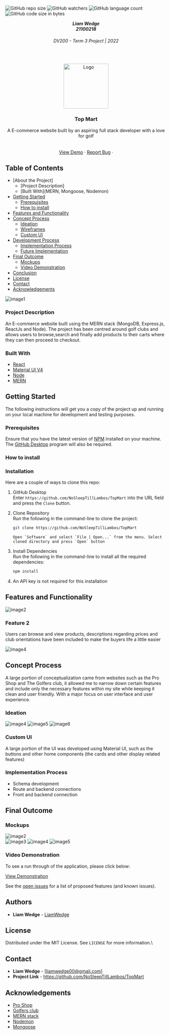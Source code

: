 <!-- Repository Information & Links-->
<br />

![GitHub repo size](https://img.shields.io/github/repo-size/MikeMaynard14/termoneexample)
![GitHub watchers](https://img.shields.io/github/watchers/MikeMaynard14/termoneexample)
![GitHub language count](https://img.shields.io/github/languages/count/MikeMaynard14/termoneexample)
![GitHub code size in bytes](https://img.shields.io/github/languages/code-size/MikeMaynard14/termoneexample)

<!-- HEADER SECTION -->
<h5 align="center" style="padding:0;margin:0;">Liam Wedge</h5>
<h5 align="center" style="padding:0;margin:0;">21100218</h5>
<h6 align="center">DV200 - Term 3 Project | 2022</h6>
</br>
<p align="center">

  <a href="https://github.com/NoSleepTillLambos/TopMart">
    <img src="client/src/assets/logo.png" alt="Logo" width="140" height="140">
  </a>
  
  <h3 align="center">Top Mart</h3>

  <p align="center">
    A E-commerce website built by an aspiring full stack developer with a love for golf<br>
    
    
   <br />
   <br />
   <a href="https://drive.google.com/drive/folders/1IiMC4ZpDRhs8Q5RuAk9rlZmzaHfeihNa">View Demo</a>
    ·
    <a href="https://github.com/NoSleepTillLambos/TopMart/issues">Report Bug</a>
    ·
    
</p>
<!-- TABLE OF CONTENTS -->

## Table of Contents

- [About the Project]
  - [Project Description]
  - [Built With](MERN, Mongoose, Nodemon)
- [Getting Started](#getting-started)
  - [Prerequisites](#prerequisites)
  - [How to install](#how-to-install)
- [Features and Functionality](#features-and-functionality)
- [Concept Process](#concept-process)
  - [Ideation](#ideation)
  - [Wireframes](#wireframes)
  - [Custom UI](#user-flow)
- [Development Process](#development-process)
  - [Implementation Process](#implementation-process)
  - [Future Implementation](#peer-reviews)
- [Final Outcome](#final-outcome)
  - [Mockups](#mockups)
  - [Video Demonstration](#video-demonstration)
- [Conclusion](#conclusion)
- [License](#license)
- [Contact](21100218@virtualwindow.co.za)
- [Acknowledgements](#acknowledgements)

<!-- header image of project -->

![image1](client/src/assets/homeScreen.png)

### Project Description

An E-commerce website built using the MERN stack (MongoDB, Express.js, ReactJs and Node). The project has been centred around golf clubs and allows users to browse,search and finally add products to their carts where they can then proceed to checkout.

### Built With

- [React](https://reactjs.org/)
- [Material UI V4](https://v4.mui.com/)
- [Node](https://nodejs.org/en/)
- [MERN](https://www.mongodb.com/mern-stack)

<!-- GETTING STARTED -->
<!-- Make sure to add appropriate information about what prerequesite technologies the user would need and also the steps to install your project on their own mashines -->

## Getting Started

The following instructions will get you a copy of the project up and running on your local machine for development and testing purposes.

### Prerequisites

Ensure that you have the latest version of [NPM](https://www.npmjs.com/) installed on your machine. The [GitHub Desktop](https://desktop.github.com/) program will also be required.

### How to install

### Installation

Here are a couple of ways to clone this repo:

1.  GitHub Desktop </br>
    Enter `https://github.com/NoSleepTillLambos/TopMart` into the URL field and press the `Clone` button.

2.  Clone Repository </br>
    Run the following in the command-line to clone the project:

    ```sh
    git clone https://github.com/NoSleepTillLambos/TopMart
    ```

        Open `Software` and select `File | Open...` from the menu. Select cloned directory and press `Open` button

3.  Install Dependencies </br>
    Run the following in the command-line to install all the required dependencies:

    ```sh
    npm install
    ```

4.  An API key is not required for this installation

<!-- FEATURES AND FUNCTIONALITY-->
<!-- You can add the links to all of your imagery at the bottom of the file as references -->

## Features and Functionality

<!-- note how you can use your gitHub link. Just make a path to your assets folder -->

![image2](client/src/assets/homeScreen.png)

### Feature 2

Users can browse and view products, descriptions regarding prices and club orientations have been included to make the buyers life a little easier

![image4](src/assets/allProducts.png)

## Concept Process

A large portion of conceptualization came from websites such as the Pro Shop and The Golfers club, it allowed me to narrow down certain features and include only the necessary features within my site while keeping it clean and user friendly. With a major focus on user interface and user experience.

### Ideation

![image4](client/src/assets/wireframe1.png)
![image5](client/src/assets/wireframe2.png)
![image6](client/src/assets/wireframe3.png)

### Custom UI

A large portion of the UI was developed using Material UI, such as the buttons and other home components (the cards and other display related features)

<!-- DEVELOPMENT PROCESS -->

### Implementation Process

<!-- stipulate all of the functionality you included in the project -->
<!-- This is your time to shine, explain the technical nuances of your project, how did you achieve the final outcome!-->

- Schema development
- Route and backend connections
- Front and backend connection

<!-- MOCKUPS -->

## Final Outcome

### Mockups

![image2](client/src/assets/individualClub.png)
<br>
![image3](client/src/assets/cartPage.png)
![image4](client/src/assets/checkout.png)
![image5](client/src/assets/adminPage.png)

<!-- VIDEO DEMONSTRATION -->

### Video Demonstration

To see a run through of the application, please click below:

[View Demonstration](https://drive.google.com/drive/folders/1bHFGq7nIGPdDqJGrCNNCiSqTUyPk-h7F)

See the [open issues](https://github.com/NoSleepTillLambos/21100218_LiamWedge_DV_project/issues) for a list of proposed features (and known issues).

<!-- AUTHORS -->

## Authors

- **Liam Wedge** - [LiamWedge](https://github.com/NoSleepTillLambos)

<!-- LICENSE -->

## License

Distributed under the MIT License. See `LICENSE` for more information.\

<!-- LICENSE -->

## Contact

- **Liam Wedge** - [liamwedge00@gmail.com]
- **Project Link** - https://github.com/NoSleepTillLambos/TopMart

<!-- ACKNOWLEDGEMENTS -->

## Acknowledgements

<!-- all resources that you used and Acknowledgements here -->

- [Pro Shop](https://www.theproshop.co.za/)
- [Golfers club](https://www.golfersclub.co.za/)
- [MERN stack](https://www.mongodb.com/mern-stack)
- [Nodemon](https://www.npmjs.com/package/nodemon)
- [Mongoose](https://mongoosejs.com/)
